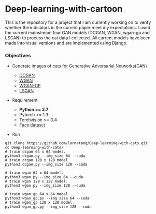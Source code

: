 # Deep-learning-with-cartoon

This is the repository for a project that I am currently working on to verify whether the indicators in the current paper meet my expectations. 
I used the current mainstream four GAN models (DCGAN, WGAN, wgan-gp and LSGAN) to process the cat data I collected.
All current models have been made into visual versions and are implemented using Django.

### Objectives

- Generate images of cats for Generative Adversarial Networks([GAN](https://arvix.org/pdf/1511.06434.pdf))

    - [DCGAN](https://github.com/lornatang/Deep-learning-with-cats/dcgan.py)
    - [WGAN](https://github.com/lornatang/Deep-learning-with-cats/wgan.py)
    - [WGAN-GP](https://github.com/lornatang/Deep-learning-with-cats/wgan_gp.py)
    - [LSGAN](https://github.com/lornatang/Deep-learning-with-cats/lsgan.py)
    
- Requirement

    - **Python >= 3.7**
    - Pytorch >= 1.3
    - Torchvision >= 0.4
    - [Face dataset](https://www.kaggle.com/tongpython/cat-and-dog/download)
    
- Run
```text
git clone https://github.com/lornatang/Deep-learning-with-cats.git
cd Deep-learning-with-cats/
# train dcgan 64 x 64 model.
python3 dcgan.py --img_size 64 --cuda 
# train dcgan 128 x 128 model.
python3 dcgan.py --img_size 128 --cuda 

# train wgan 64 x 64 model.
python3 wgan.py --img_size 64 --cuda 
# train wgan 128 x 128 model.
python3 wgan.py --img_size 128 --cuda 

# train wgan_gp 64 x 64 model.
python3 wgan_gp.py --img_size 64 --cuda 
# train wgan_gp 128 x 128 model.
python3 wgan_gp.py --img_size 128 --cuda 
```


